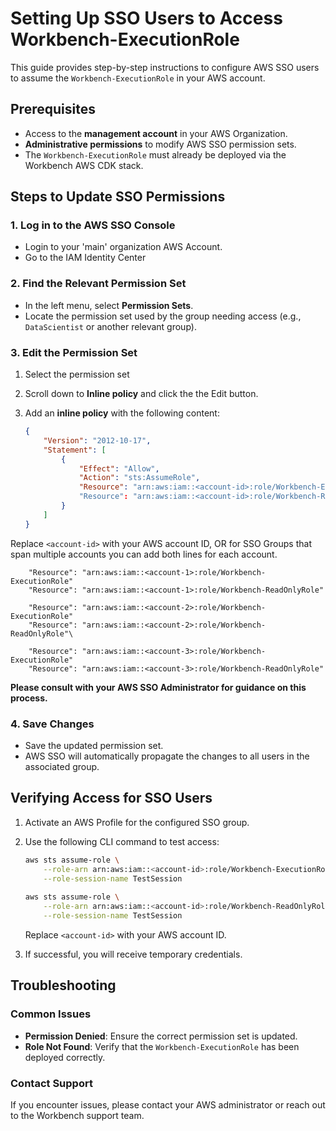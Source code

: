 # Setting Up SSO Users to Access Workbench-ExecutionRole

This guide provides step-by-step instructions to configure AWS SSO users to assume the `Workbench-ExecutionRole` in your AWS account.

## Prerequisites

- Access to the **management account** in your AWS Organization.
- **Administrative permissions** to modify AWS SSO permission sets.
- The `Workbench-ExecutionRole` must already be deployed via the Workbench AWS CDK stack.


## Steps to Update SSO Permissions

### 1. Log in to the AWS SSO Console

- Login to your 'main' organization AWS Account.
- Go to the IAM Identity Center

### 2. Find the Relevant Permission Set

- In the left menu, select **Permission Sets**.
- Locate the permission set used by the group needing access (e.g., `DataScientist` or another relevant group).

### 3. Edit the Permission Set

1. Select the permission set
2. Scroll down to **Inline policy** and click the the Edit button.
2. Add an **inline policy** with the following content:

    ```json
    {
        "Version": "2012-10-17",
        "Statement": [
            {
                "Effect": "Allow",
                "Action": "sts:AssumeRole",
                "Resource": "arn:aws:iam::<account-id>:role/Workbench-ExecutionRole"
                "Resource": "arn:aws:iam::<account-id>:role/Workbench-ReadOnlyRole"
            }
        ]
    }
    ```

Replace `<account-id>` with your AWS account ID, OR for SSO Groups that span multiple accounts you can add both lines for each account.

```
    "Resource": "arn:aws:iam::<account-1>:role/Workbench-ExecutionRole"
    "Resource": "arn:aws:iam::<account-1>:role/Workbench-ReadOnlyRole"

    "Resource": "arn:aws:iam::<account-2>:role/Workbench-ExecutionRole"
    "Resource": "arn:aws:iam::<account-2>:role/Workbench-ReadOnlyRole"\

    "Resource": "arn:aws:iam::<account-3>:role/Workbench-ExecutionRole"
    "Resource": "arn:aws:iam::<account-3>:role/Workbench-ReadOnlyRole"
```

**Please consult with your AWS SSO Administrator for guidance on this process.**

### 4. Save Changes

- Save the updated permission set.
- AWS SSO will automatically propagate the changes to all users in the associated group.


## Verifying Access for SSO Users

1. Activate an AWS Profile for the configured SSO group.
2. Use the following CLI command to test access:

    ```bash
    aws sts assume-role \
        --role-arn arn:aws:iam::<account-id>:role/Workbench-ExecutionRole \
        --role-session-name TestSession
     
    aws sts assume-role \
        --role-arn arn:aws:iam::<account-id>:role/Workbench-ReadOnlyRole \
        --role-session-name TestSession
    ```

    Replace `<account-id>` with your AWS account ID.

3. If successful, you will receive temporary credentials.


## Troubleshooting

### Common Issues

- **Permission Denied**: Ensure the correct permission set is updated.
- **Role Not Found**: Verify that the `Workbench-ExecutionRole` has been deployed correctly.

### Contact Support

If you encounter issues, please contact your AWS administrator or reach out to the Workbench support team.